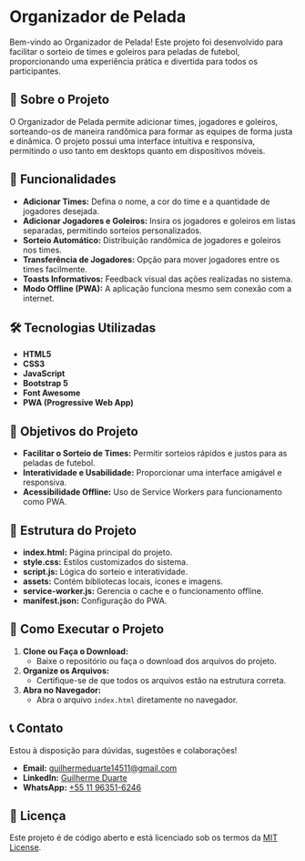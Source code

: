 # Organizador de Pelada

Bem-vindo ao Organizador de Pelada! Este projeto foi desenvolvido para facilitar o sorteio de times e goleiros para peladas de futebol, proporcionando uma experiência prática e divertida para todos os participantes.

## 📖 Sobre o Projeto

O Organizador de Pelada permite adicionar times, jogadores e goleiros, sorteando-os de maneira randômica para formar as equipes de forma justa e dinâmica. O projeto possui uma interface intuitiva e responsiva, permitindo o uso tanto em desktops quanto em dispositivos móveis.

## 🚀 Funcionalidades

- **Adicionar Times:** Defina o nome, a cor do time e a quantidade de jogadores desejada.
- **Adicionar Jogadores e Goleiros:** Insira os jogadores e goleiros em listas separadas, permitindo sorteios personalizados.
- **Sorteio Automático:** Distribuição randômica de jogadores e goleiros nos times.
- **Transferência de Jogadores:** Opção para mover jogadores entre os times facilmente.
- **Toasts Informativos:** Feedback visual das ações realizadas no sistema.
- **Modo Offline (PWA):** A aplicação funciona mesmo sem conexão com a internet.

## 🛠️ Tecnologias Utilizadas

- **HTML5**
- **CSS3**
- **JavaScript**
- **Bootstrap 5**
- **Font Awesome**
- **PWA (Progressive Web App)**

## 🎯 Objetivos do Projeto

- **Facilitar o Sorteio de Times:** Permitir sorteios rápidos e justos para as peladas de futebol.
- **Interatividade e Usabilidade:** Proporcionar uma interface amigável e responsiva.
- **Acessibilidade Offline:** Uso de Service Workers para funcionamento como PWA.

## 📂 Estrutura do Projeto

- **index.html:** Página principal do projeto.
- **style.css:** Estilos customizados do sistema.
- **script.js:** Lógica do sorteio e interatividade.
- **assets:** Contém bibliotecas locais, ícones e imagens.
- **service-worker.js:** Gerencia o cache e o funcionamento offline.
- **manifest.json:** Configuração do PWA.

## 🔧 Como Executar o Projeto

1. **Clone ou Faça o Download:**
   - Baixe o repositório ou faça o download dos arquivos do projeto.
2. **Organize os Arquivos:**
   - Certifique-se de que todos os arquivos estão na estrutura correta.
3. **Abra no Navegador:**
   - Abra o arquivo `index.html` diretamente no navegador.

## 📞 Contato

Estou à disposição para dúvidas, sugestões e colaborações!

- **Email:** [guilhermeduarte14511@gmail.com](mailto:guilhermeduarte14511@gmail.com)
- **LinkedIn:** [Guilherme Duarte](https://www.linkedin.com/in/guilherme-duarte-2253b0154/)
- **WhatsApp:** [+55 11 96351-6246](https://api.whatsapp.com/send?phone=5511963516246)

## 📜 Licença

Este projeto é de código aberto e está licenciado sob os termos da [MIT License](LICENSE).
